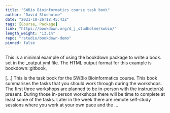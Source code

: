 ```yaml
---
title: "SWBio Bioinformatics course task book"
author: "David Studholme"
date: "2021-10-26T18:45:43Z"
tags: [Course, Package]
link: "https://bookdown.org/d_j_studholme/swbio/"
length_weight: "13.1%"
repo: "rstudio/bookdown-demo"
pinned: false
---
```


<p>This is a minimal example of using the bookdown package to write a book.
set in the _output.yml file.
The HTML output format for this example is bookdown::gitbook,</p> [...] This is the task book for the SWBio Bioinformatics course.
This book summarises the tasks that you should work through during the workshops.
The first three workshops are planned to be in-person with the instructor(s) present.
During those in-person workshops there will be time to complete at least some of the tasks. Later in the week there are remote self-study sessions where you work at your own pace
and the ...
